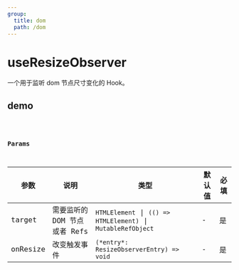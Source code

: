 ```yaml
---
group:
  title: dom
  path: /dom
---
```


# useResizeObserver

一个用于监听 dom 节点尺寸变化的 Hook。

## demo

<code src="./Demo/index.tsx"/>

### Params

| 参数    | 说明                                         | 类型                   | 默认值 | 必填 |
|---------|----------------------------------------------|------------------------|--------|--------|
| target | 需要监听的DOM 节点或者 Refs | `HTMLElement` \| `(() => HTMLElement)` \| `MutableRefObject` | -      | 是     |
| onResize | 改变触发事件 | `(*entry*: ResizeObserverEntry) => void` | - | 是 |

